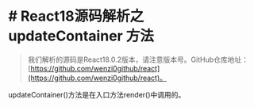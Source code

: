 # # React18源码解析之 updateContainer 方法

> 我们解析的源码是React18.0.2版本，请注意版本号。GitHub仓库地址：[https://github.com/wenzi0github/react](https://github.com/wenzi0github/react)。

updateContainer()方法是在入口方法render()中调用的。
